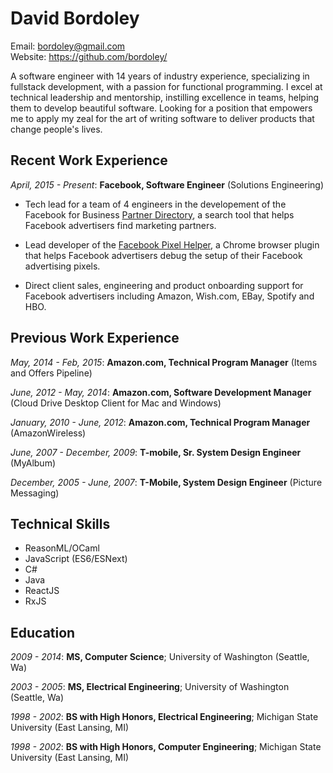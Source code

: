 # David Bordoley
Email: bordoley@gmail.com  
Website: https://github.com/bordoley/

A software engineer with 14 years of industry experience, specializing in fullstack development, with a passion for functional programming. I excel at technical leadership and mentorship, instilling excellence in teams, helping them to develop beautiful software. Looking for a position that empowers me to apply my zeal for the art of writing software to deliver products that change people's lives.

## Recent Work Experience
*April, 2015 - Present*: **Facebook, Software Engineer** (Solutions Engineering)

* Tech lead for a team of 4 engineers in the developement of the Facebook for Business [Partner Directory](https://www.facebook.com/business/partner-directory/search), a search tool that helps Facebook advertisers find marketing partners. 

* Lead developer of the [Facebook Pixel Helper](https://chrome.google.com/webstore/detail/facebook-pixel-helper/fdgfkebogiimcoedlicjlajpkdmockpc?hl=en), a Chrome browser plugin that helps Facebook advertisers debug the setup of their Facebook advertising pixels.

* Direct client sales, engineering and product onboarding support for Facebook advertisers including Amazon, Wish.com, EBay, Spotify and HBO.

## Previous Work Experience
*May, 2014 - Feb, 2015*: **Amazon.com, Technical Program Manager** (Items and Offers Pipeline)

*June, 2012 - May, 2014*: **Amazon.com, Software Development Manager** (Cloud Drive Desktop Client for Mac and Windows)

*January, 2010 - June, 2012*: **Amazon.com, Technical Program Manager** (AmazonWireless)

*June, 2007 - December, 2009*: **T-mobile, Sr. System Design Engineer** (MyAlbum)

*December, 2005 - June, 2007*: **T-Mobile, System Design Engineer** (Picture Messaging)

## Technical Skills
* ReasonML/OCaml
* JavaScript (ES6/ESNext)
* C#
* Java
* ReactJS
* RxJS

## Education
*2009 - 2014*: **MS, Computer Science**; University of Washington (Seattle, Wa)

*2003 - 2005*: **MS, Electrical Engineering**; University of Washington (Seattle, Wa)

*1998 - 2002*: **BS with High Honors, Electrical Engineering**; Michigan State University (East Lansing, MI)

*1998 - 2002*: **BS with High Honors, Computer Engineering**; Michigan State University (East Lansing, MI)


